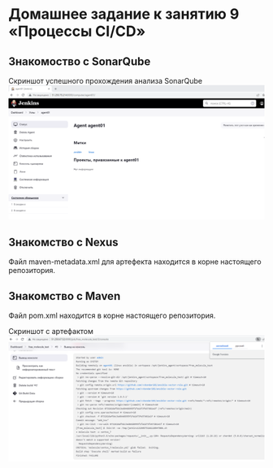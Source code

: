 # Домашнее задание к занятию 9 «Процессы CI/CD»


## Знакомоство с SonarQube
Cкриншот успешного прохождения анализа SonarQube
![01](/images/01.png)

## Знакомство с Nexus
Файл maven-metadata.xml для артефекта находится в корне настоящего репозитория.

## Знакомство с Maven

Файл pom.xml находится в корне настоящего репозитория.

Скриншот с артефактом
![02](/images/02.png)
